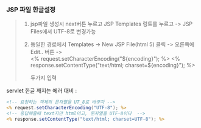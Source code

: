 ### JSP 파일 한글설정

> 1. jsp파일 생성시 next버튼 누르고 JSP Templates 링트를 누르고 -> JSP Files에서 UTF-8로 변경가능
>
> 2. 동일한 경로에서 Templates -> New JSP File(html 5) 클릭 -> 오른쪽에 Edit.. 버튼 ->     
>    <% request.setCharacterEncoding("${encoding}"); %>
>    <% response.setContentType("text/html; charset=${encoding}"); %> 
>
>    두가지 입력 



servlet 한글 깨지는 에러 대비 :

```jsp
<!-- 요청하는 객체의 문자열을 UT_8로 바꾸자 -->
<% request.setCharacterEncoding("UTF-8"); %>
<!-- 응답해줄때 text지만 html이고, 문자열을 UTF-8이다  -->
<% response.setContentType("text/html; charset=UTF-8"); %>
```


